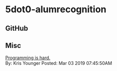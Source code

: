 # 5dot0-alumrecognition
## GitHub<br/>

## Misc<br/>
[Programming is hard.](https://link.medium.com/lU4pRpIVKU)<br/>By: Kris Younger Posted: Mar 03 2019 07:45:50AM<br/>